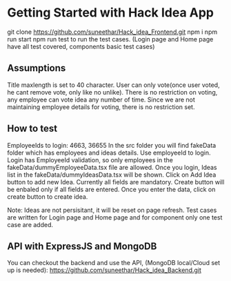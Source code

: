 # Getting Started with Hack Idea App

git clone https://github.com/suneethar/Hack_idea_Frontend.git
npm i
npm run start
npm run test to run the test cases. (Login page and Home page have all test covered, components basic test cases)

## Assumptions
Title maxlength is set to 40 character.
User can only vote(once user voted, he cant remove vote, only like no unlike).
There is no restriction on voting, any employee can vote idea any number of time.
Since we are not maintaining employee details for voting, there is no restriction set.

## How to test
EmployeeIds to login: 4663, 36655
In the src folder you will find fakeData folder which has employees and ideas details.
Use employeeId to login.
Login has EmployeeId validation, so only employees in the fakeData/dummyEmployeeData.tsx file are allowed.
Once you login, Ideas list in the fakeData/dummyIdeasData.tsx will be shown.
Click on Add Idea button to add new Idea.
Currently all fields are mandatory.
Create button will be enbaled only if all fields are entered.
Once you enter the data, click on create button to create idea.

Note: Ideas are not persisitant, it will be reset on page refresh.
Test cases are written for Login page and Home page and for component only one test case are added.

## API with ExpressJS and MongoDB
You can checkout the backend and use the API, (MongoDB local/Cloud set up is needed):
https://github.com/suneethar/Hack_idea_Backend.git


